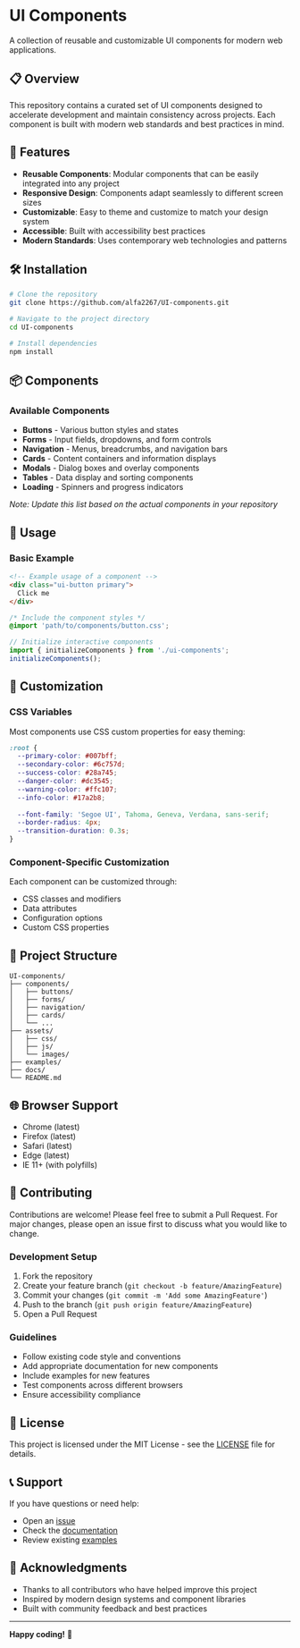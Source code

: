 # UI Components

A collection of reusable and customizable UI components for modern web applications.

## 📋 Overview

This repository contains a curated set of UI components designed to accelerate development and maintain consistency across projects. Each component is built with modern web standards and best practices in mind.

## 🚀 Features

- **Reusable Components**: Modular components that can be easily integrated into any project
- **Responsive Design**: Components adapt seamlessly to different screen sizes
- **Customizable**: Easy to theme and customize to match your design system
- **Accessible**: Built with accessibility best practices
- **Modern Standards**: Uses contemporary web technologies and patterns

## 🛠️ Installation

```bash
# Clone the repository
git clone https://github.com/alfa2267/UI-components.git

# Navigate to the project directory
cd UI-components

# Install dependencies
npm install
```

## 📦 Components

### Available Components

- **Buttons** - Various button styles and states
- **Forms** - Input fields, dropdowns, and form controls
- **Navigation** - Menus, breadcrumbs, and navigation bars
- **Cards** - Content containers and information displays
- **Modals** - Dialog boxes and overlay components
- **Tables** - Data display and sorting components
- **Loading** - Spinners and progress indicators

*Note: Update this list based on the actual components in your repository*

## 🔧 Usage

### Basic Example

```html
<!-- Example usage of a component -->
<div class="ui-button primary">
  Click me
</div>
```

```css
/* Include the component styles */
@import 'path/to/components/button.css';
```

```javascript
// Initialize interactive components
import { initializeComponents } from './ui-components';
initializeComponents();
```

## 🎨 Customization

### CSS Variables

Most components use CSS custom properties for easy theming:

```css
:root {
  --primary-color: #007bff;
  --secondary-color: #6c757d;
  --success-color: #28a745;
  --danger-color: #dc3545;
  --warning-color: #ffc107;
  --info-color: #17a2b8;
  
  --font-family: 'Segoe UI', Tahoma, Geneva, Verdana, sans-serif;
  --border-radius: 4px;
  --transition-duration: 0.3s;
}
```

### Component-Specific Customization

Each component can be customized through:
- CSS classes and modifiers
- Data attributes
- Configuration options
- Custom CSS properties

## 📁 Project Structure

```
UI-components/
├── components/
│   ├── buttons/
│   ├── forms/
│   ├── navigation/
│   ├── cards/
│   └── ...
├── assets/
│   ├── css/
│   ├── js/
│   └── images/
├── examples/
├── docs/
└── README.md
```

## 🌐 Browser Support

- Chrome (latest)
- Firefox (latest)
- Safari (latest)
- Edge (latest)
- IE 11+ (with polyfills)

## 🤝 Contributing

Contributions are welcome! Please feel free to submit a Pull Request. For major changes, please open an issue first to discuss what you would like to change.

### Development Setup

1. Fork the repository
2. Create your feature branch (`git checkout -b feature/AmazingFeature`)
3. Commit your changes (`git commit -m 'Add some AmazingFeature'`)
4. Push to the branch (`git push origin feature/AmazingFeature`)
5. Open a Pull Request

### Guidelines

- Follow existing code style and conventions
- Add appropriate documentation for new components
- Include examples for new features
- Test components across different browsers
- Ensure accessibility compliance

## 📄 License

This project is licensed under the MIT License - see the [LICENSE](LICENSE) file for details.

## 📞 Support

If you have questions or need help:

- Open an [issue](https://github.com/alfa2267/UI-components/issues)
- Check the [documentation](docs/)
- Review existing [examples](examples/)

## 🙏 Acknowledgments

- Thanks to all contributors who have helped improve this project
- Inspired by modern design systems and component libraries
- Built with community feedback and best practices

---

**Happy coding!** 🎉